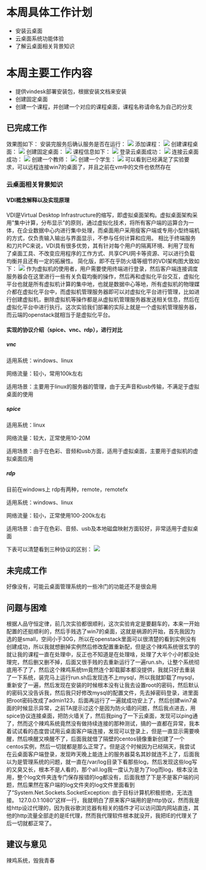 # 本周具体工作计划
+ 安装云桌面
+ 云桌面系统功能体验
+ 了解云桌面相关背景知识

# 本周主要工作内容
+ 提供vindesk部署安装包，根据安装文档来安装
+ 创建固定桌面
+ 创建一个课程，并创建一个对应的课程桌面，课程名称请命名为自己的分支

## 已完成工作
效果图如下：
安装完服务后确认服务是否在运行：
![](https://raw.githubusercontent.com/2019cloudcomputingpractices/CloudComputingCourse/16340147-%E5%88%98%E6%81%92%E4%BC%9F/task4/image/1.png)
添加课程：
![](https://raw.githubusercontent.com/2019cloudcomputingpractices/CloudComputingCourse/16340147-%E5%88%98%E6%81%92%E4%BC%9F/task4/image/2.png)
创建课程桌面：
![](https://raw.githubusercontent.com/2019cloudcomputingpractices/CloudComputingCourse/16340147-%E5%88%98%E6%81%92%E4%BC%9F/task4/image/3.png)
创建固定桌面：
![](https://raw.githubusercontent.com/2019cloudcomputingpractices/CloudComputingCourse/16340147-%E5%88%98%E6%81%92%E4%BC%9F/task4/image/9.png)
课程信息如下：
![](https://raw.githubusercontent.com/2019cloudcomputingpractices/CloudComputingCourse/16340147-%E5%88%98%E6%81%92%E4%BC%9F/task4/image/8.png)
登录云桌面成功：
![](https://raw.githubusercontent.com/2019cloudcomputingpractices/CloudComputingCourse/16340147-%E5%88%98%E6%81%92%E4%BC%9F/task4/image/4.png)
连接云桌面成功：
![](https://raw.githubusercontent.com/2019cloudcomputingpractices/CloudComputingCourse/16340147-%E5%88%98%E6%81%92%E4%BC%9F/task4/image/7.png)
创建一个教师：
![](https://raw.githubusercontent.com/2019cloudcomputingpractices/CloudComputingCourse/16340147-%E5%88%98%E6%81%92%E4%BC%9F/task4/image/5.png)
创建一个学生：
![](https://raw.githubusercontent.com/2019cloudcomputingpractices/CloudComputingCourse/16340147-%E5%88%98%E6%81%92%E4%BC%9F/task4/image/6.png)
可以看到已经满足了实验要求，可以远程连接win7的桌面了，并且之前在vm中的文件也依然存在

### 云桌面相关背景知识
#### VDI概念解释以及实现原理
VDI是Virtual Desktop Infrastructure的缩写，即虚拟桌面架构。虚拟桌面架构采用"集中计算，分布显示"的原则，通过虚拟化技术，将所有客户端的运算合为一体，在企业数据中心内进行集中处理，而桌面用户采用瘦客户端或专用小型终端机的方式，仅负责输入输出与界面显示，不参与任何计算和应用。
相比于终端服务和刀片PC来说，VDI具有很多优势，其有针对每个用户的隔离环境、利用了现有了桌面工具、不改变应用程序的工作方式、共享CPU网卡等资源、可以进行负载均衡并且还有一定的拓展性。
简化版，即不在乎防火墙等细节的VDI架构图大致如下：
![](https://raw.githubusercontent.com/2019cloudcomputingpractices/CloudComputingCourse/16340147-%E5%88%98%E6%81%92%E4%BC%9F/task4/image/10.png)
作为虚拟机的使用者，用户需要使用终端进行登录，然后客户端连接调度服务器会在这里进行一些有关负载均衡的操作，然后再和虚拟化平台交互，虚拟化平台也就是所有虚拟机计算的集中地，也就是数据中心等地，所有虚拟机的物理媒介都在虚拟化平台中，而虚拟机管理服务器即可以对虚拟化平台进行管理，比如进行创建虚拟机，删除虚拟机等操作都是从虚拟机管理服务器发送相关信息，然后在虚拟化平台中进行执行。这次实验我们部署的实际上就是一个虚拟机管理服务器，而云端的openstack就相当于是虚拟化平台。

#### 实现的协议介绍（spice、vnc、rdp），进行对比
##### vnc
适用系统：windows、linux

网络流量：较小，常用100k左右

适用场景：主要用于linux的服务器的管理，由于无声音和usb传输，不满足于虚拟桌面的使用
##### spice
适用系统：linux

网络流量：较大，正常使用10-20M

适用场景：由于在色彩、音频和usb方面，适用于虚拟桌面，主要用于虚拟机的虚拟桌面应用
##### rdp
目前在windows上 rdp有两种，remote，remotefx

适用系统：windows、linux

网络流量：较小，正常使用100-200k左右

适用场景：由于在色彩、音频、usb及本地磁盘映射方面较好，非常适用于虚拟桌面

下表可以清楚看到三种协议的区别：
![](https://raw.githubusercontent.com/2019cloudcomputingpractices/CloudComputingCourse/16340147-%E5%88%98%E6%81%92%E4%BC%9F/task4/image/11.png)


## 未完成工作
好像没有，可能云桌面管理系统的一些冷门的功能还不是很会用
## 问题与困难
根据人品守恒定律，前几次实验都很顺利，这次实验肯定是要翻车的，本来一开始配置的还挺顺利的，然后手贱选了win7的桌面，这就是祸源的开始，首先我因为选的是small，空间小于30G，所以在openstack里面可以很清楚的看到实例没有创建成功，所以我就想删掉实例然后修改配置重新配，但是这个辣鸡系统很玄学的就让我的课程一直在处理中，反正也不知道是在处理啥，处理了大半个小时都没处理完，然后删又删不掉，后面又很手贱的去重新运行了一遍run.sh，让整个系统彻底用不了了，然后这个辣鸡系统tm竟然连个卸载脚本都没提供，我就只好去重装了一下系统，装完马上运行run.sh后发现连不上mysql，所以我就卸载了mysql，重新安了一遍，然后发现在安装的时候根本没有让我去设置root的密码，然后默认的密码又没告诉我，然后我只好修改mysql的配置文件，先去掉密码登录，进里面把root密码改成了admin123，后面再运行了一遍就成功安上了，然后创建win7桌面的时候显示异常，之前TA提示过这个是因为防火墙的问题，然后我点进去，用spice协议连接桌面，把防火墙关了，然后我ping了一下云桌面，发现可以ping通了，然而这个辣鸡系统竟然没有做持续连接的那种测试，搞的一直都在异常，我本着试试看的态度尝试用云桌面客户端连接，发现可以登录上，但是一直显示需要唤醒，然后唤醒又唤醒不了，后面我就借了隔壁的centos镜像重新创建了一个centos实例，然后一切就都是那么正常了。但是这个时候因为已经隔天，我尝试在云桌面客户端登录，发现昨天晚上能连上的服务器莫名其妙就连不上了，后面我以为是管理系统的问题，就一直在/var/log目录下看那些log，然后发现这些log写的又臭又长，根本不是人看的，那个all.log我一度认为是为了log而log，根本没法用，整个log文件夹连专门保存报错的log都没有，后面我想了下是不是客户端的问题，然后果然在客户端的log文件夹的log文件里面看到了“System.Net.Sockets.SocketException: 由于目标计算机积极拒绝，无法连接。 127.0.0.1:1080”这样一行，我就明白了原来客户端用的是http协议，然而我是给http设过代理的，因为我谷歌浏览器有相关的插件才可以访问国内网站直连，其他的http流量全部走的是IE代理，然而我代理软件根本就没开，我把IE的代理关了后一切就都正常了。
## 建议与意见
辣鸡系统，毁我青春